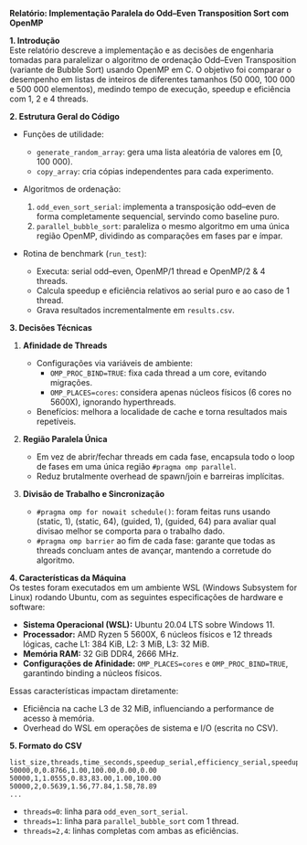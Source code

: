 **Relatório: Implementação Paralela do Odd–Even Transposition Sort com OpenMP**  

**1. Introdução**  
Este relatório descreve a implementação e as decisões de engenharia tomadas para paralelizar o algoritmo de ordenação Odd–Even Transposition (variante de Bubble Sort) usando OpenMP em C. O objetivo foi comparar o desempenho em listas de inteiros de diferentes tamanhos (50 000, 100 000 e 500 000 elementos), medindo tempo de execução, speedup e eficiência com 1, 2 e 4 threads.  

**2. Estrutura Geral do Código**  
- Funções de utilidade:  
  - `generate_random_array`: gera uma lista aleatória de valores em [0, 100 000).  
  - `copy_array`: cria cópias independentes para cada experimento.  

- Algoritmos de ordenação:  
  1. `odd_even_sort_serial`: implementa a transposição odd–even de forma completamente sequencial, servindo como baseline puro.  
  2. `parallel_bubble_sort`: paraleliza o mesmo algoritmo em uma única região OpenMP, dividindo as comparações em fases par e ímpar.  

- Rotina de benchmark (`run_test`):  
  - Executa: serial odd–even, OpenMP/1 thread e OpenMP/2 & 4 threads.  
  - Calcula speedup e eficiência relativos ao serial puro e ao caso de 1 thread.  
  - Grava resultados incrementalmente em `results.csv`.  

**3. Decisões Técnicas**  
1. **Afinidade de Threads**  
   - Configurações via variáveis de ambiente:  
     - `OMP_PROC_BIND=TRUE`: fixa cada thread a um core, evitando migrações.  
     - `OMP_PLACES=cores`: considera apenas núcleos físicos (6 cores no 5600X), ignorando hyperthreads.  
   - Benefícios: melhora a localidade de cache e torna resultados mais repetíveis.  

2. **Região Paralela Única**  
   - Em vez de abrir/fechar threads em cada fase, encapsula todo o loop de fases em uma única região `#pragma omp parallel`.  
   - Reduz brutalmente overhead de spawn/join e barreiras implícitas.  

3. **Divisão de Trabalho e Sincronização**  
   - `#pragma omp for nowait schedule()`: foram feitas runs usando (static, 1), (static, 64), (guided, 1), (guided, 64) para avaliar qual divisao melhor se comporta para o trabalho dado.  
   - `#pragma omp barrier` ao fim de cada fase: garante que todas as threads concluam antes de avançar, mantendo a corretude do algoritmo.  

**4. Características da Máquina**  
Os testes foram executados em um ambiente WSL (Windows Subsystem for Linux) rodando Ubuntu, com as seguintes especificações de hardware e software:  

- **Sistema Operacional (WSL):** Ubuntu 20.04 LTS sobre Windows 11.  
- **Processador:** AMD Ryzen 5 5600X, 6 núcleos físicos e 12 threads lógicas, cache L1: 384 KiB, L2: 3 MiB, L3: 32 MiB.  
- **Memória RAM:** 32 GiB DDR4, 2666 MHz.  
- **Configurações de Afinidade:** `OMP_PLACES=cores` e `OMP_PROC_BIND=TRUE`, garantindo binding a núcleos físicos.   

Essas características impactam diretamente:  
- Eficiência na cache L3 de 32 MiB, influenciando a performance de acesso à memória.  
- Overhead do WSL em operações de sistema e I/O (escrita no CSV).  

**5. Formato do CSV**  
```  
list_size,threads,time_seconds,speedup_serial,efficiency_serial,speedup_1thread,efficiency_1thread  
50000,0,0.8766,1.00,100.00,0.00,0.00  
50000,1,1.0555,0.83,83.00,1.00,100.00  
50000,2,0.5639,1.56,77.84,1.58,78.89  
...  
```  
- `threads=0`: linha para `odd_even_sort_serial`.  
- `threads=1`: linha para `parallel_bubble_sort` com 1 thread.  
- `threads=2,4`: linhas completas com ambas as eficiências.  
